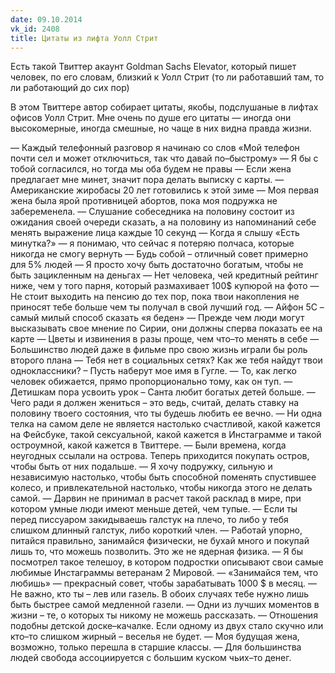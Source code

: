 ```yaml
---
date: 09.10.2014
vk_id: 2408
title: Цитаты из лифта Уолл Стрит
---
```


Есть такой Твиттер акаунт Goldman Sachs Elevator, который пишет человек, по его словам, близкий к Уолл Стрит (то ли работавший там, то ли работающий до сих пор)

В этом Твиттере автор собирает цитаты, якобы, подслушаные в лифтах офисов Уолл Стрит. Мне очень по душе его цитаты — иногда они высокомерные, иногда смешные, но чаще в них видна правда жизни.

— Каждый телефонный разговор я начинаю со слов «Мой телефон почти сел и может отключиться, так что давай по–быстрому»
— Я бы с тобой согласился, но тогда мы оба будем не правы
— Если жена предлагает мне минет, значит пора делать выписку с карты.
— Американские жиробасы 20 лет готовились к этой зиме 
— Моя первая жена была ярой противницей абортов, пока моя подружка не забеременела.
— Слушание собеседника на половину состоит из ожидания своей очереди сказать, а на половину из напоминаний себе менять выражение лица каждые 10 секунд
— Когда я слышу «Есть минутка?» — я понимаю, что сейчас я потеряю полчаса, которые никогда не смогу вернуть
— Будь собой – отличный совет примерно для 5% людей
— Я просто хочу быть достаточно богатым, чтобы не быть зацикленным на деньгах
— Нет человека, чей кредитный рейтинг ниже, чем у того парня, который размахивает 100&#036; купюрой на фото
— Не стоит выходить на пенсию до тех пор, пока твои накопления не приносят тебе больше чем ты получал в свой лучший год.
— Айфон 5С – самый милый способ сказать «я беден»
— Прежде чем люди могут высказывать свое мнение по Сирии, они должны сперва показать ее на карте
— Цветы и извинения в разы проще, чем что–то менять в себе
— Большинство людей даже в фильме про свою жизнь играли бы роль второго плана
— Тебя нет в социальных сетях? Как же тебя найдут твои одноклассники? – Пусть наберут мое имя в Гугле.
— То, как легко человек обижается, прямо пропорционально тому, как он туп.
— Детишкам пора усвоить урок – Санта любит богатых детей больше.
— Чего ради я должен жениться – это ведь, считай, делать ставку на половину твоего состояния, что ты будешь любить ее вечно.
— Ни одна телка на самом деле не является настолько счастливой, какой кажется на Фейсбуке, такой сексуальной, какой кажется в Инстаграмме и такой остроумной, какой кажется в Твиттере.
— Были времена, когда неугодных ссылали на острова. Теперь приходится покупать остров, чтобы быть от них подальше.
— Я хочу подружку, сильную и независимую настолько, чтобы быть способной поменять спустившее колесо, и привлекательной настолько, чтобы никогда этого не делать самой.
— Дарвин не принимал в расчет такой расклад в мире, при котором умные люди имеют меньше детей, чем тупые.
— Если ты перед писсуаром закидываешь галстук на плечо, то либо у тебя слишком длинный галстук, либо короткий член.
— Работай упорно, питайся правильно, занимайся физически, не бухай много и покупай лишь то, что можешь позволить. Это же не ядерная физика.
— Я бы посмотрел такое телешоу, в котором подростки описывают свои самые любимые Инстаграммы ветеранам 2 Мировой.
— «Занимайся тем, что любишь» — прекрасный совет, чтобы зарабатывать 1000 &#036; в месяц.
— Не важно, кто ты – лев или газель. В обоих случаях тебе нужно лишь быть быстрее самой медленной газели.
— Одни из лучших моментов в жизни – те, о которых ты никому не можешь рассказать.
— Отношения подобны детской доске–качалке. Если одному из двух стало скучно или кто–то слишком жирный – веселья не будет.
— Моя будущая жена, возможно, только перешла в старшие классы.
— Для большинства людей свобода ассоциируется с большим куском чьих–то денег.
